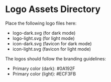 # Logo Assets Directory

Place the following logo files here:
- logo-dark.svg (for dark mode)
- logo-light.svg (for light mode)
- icon-dark.svg (favicon for dark mode)
- icon-light.svg (favicon for light mode)

The logos should follow the branding guidelines:
- Primary color (dark): #0A192F
- Primary color (light): #ECF3FB